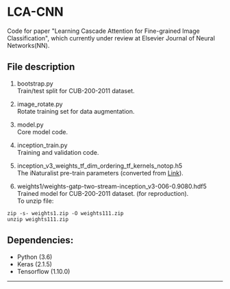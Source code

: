 # LCA-CNN

Code for paper "Learning Cascade Attention for Fine-grained Image Classification", which currently 
under review at Elsevier Journal of Neural Networks(NN).


## File description
1. bootstrap.py  
Train/test split for CUB-200-2011 dataset.

2. image_rotate.py  
Rotate training set for data augmentation.

3. model.py  
Core model code.

4. inception_train.py  
Training and validation code.

5. inception_v3_weights_tf_dim_ordering_tf_kernels_notop.h5  
The iNaturalist pre-train parameters (converted from [Link](https://github.com/richardaecn/cvpr18-inaturalist-transfer)).

6. weights1/weights-gatp-two-stream-inception_v3-006-0.9080.hdf5  
Trained model for CUB-200-2011 dataset. (for reproduction).  
To unzip file:
```
zip -s- weights1.zip -O weights111.zip
unzip weights111.zip
```

## Dependencies:
+ Python (3.6)
+ Keras (2.1.5)
+ Tensorflow (1.10.0)


------






